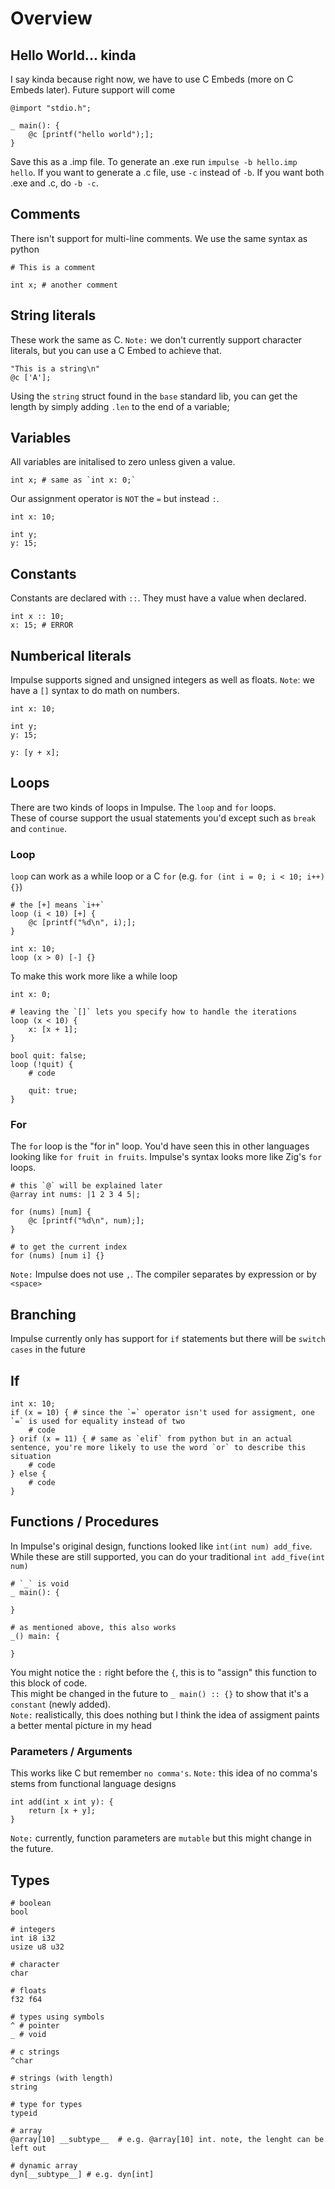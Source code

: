 # Overview

## Hello World... kinda
I say kinda because right now, we have to use C Embeds (more on C Embeds later). Future support will come
```
@import "stdio.h";

_ main(): {
    @c [printf("hello world");];
}
```
Save this as a .imp file. To generate an .exe run `impulse -b hello.imp hello`. If you want to generate a .c file, use `-c` instead of `-b`. If you want both .exe and .c, do `-b -c`.

## Comments
There isn't support for multi-line comments. We use the same syntax as python
```
# This is a comment

int x; # another comment
```

## String literals
These work the same as C. `Note:` we don't currently support character literals, but you can use a C Embed to achieve that.
```
"This is a string\n"
@c ['A'];
```
Using the `string` struct found in the `base` standard lib, you can get the length by simply adding `.len` to the end of a variable;


## Variables
All variables are initalised to zero unless given a value.
```
int x; # same as `int x: 0;`

```
Our assignment operator is `NOT` the `=` but instead `:`.
```
int x: 10;

int y;
y: 15;
```

## Constants
Constants are declared with `::`. They must have a value when declared.
```
int x :: 10;
x: 15; # ERROR
```

## Numberical literals
Impulse supports signed and unsigned integers as well as floats. `Note`: we have a `[]` syntax to do math on numbers.
```
int x: 10;

int y;
y: 15;

y: [y + x];
```

## Loops
There are two kinds of loops in Impulse. The `loop` and `for` loops.<br>
These of course support the usual statements you'd except such as `break` and `continue`.

### Loop
`loop` can work as a while loop or a C `for` (e.g. `for (int i = 0; i < 10; i++) {}`)
```
# the [+] means `i++`
loop (i < 10) [+] {
    @c [printf("%d\n", i);];
}

int x: 10;
loop (x > 0) [-] {}
```
To make this work more like a while loop
```
int x: 0;

# leaving the `[]` lets you specify how to handle the iterations
loop (x < 10) {
    x: [x + 1];
}

bool quit: false;
loop (!quit) {
    # code

    quit: true;
}
```

### For
The `for` loop is the "for in" loop. You'd have seen this in other languages looking like `for fruit in fruits`. Impulse's syntax looks more like Zig's `for` loops.
```
# this `@` will be explained later
@array int nums: |1 2 3 4 5|;

for (nums) [num] {
    @c [printf("%d\n", num);];
}

# to get the current index
for (nums) [num i] {}

```
`Note:` Impulse does not use `,`. The compiler separates by expression or by `<space>`

## Branching
Impulse currently only has support for `if` statements but there will be `switch cases` in the future

## If
```
int x: 10;
if (x = 10) { # since the `=` operator isn't used for assigment, one `=` is used for equality instead of two
    # code
} orif (x = 11) { # same as `elif` from python but in an actual sentence, you're more likely to use the word `or` to describe this situation
    # code
} else {
    # code
}
```

## Functions / Procedures
In Impulse's original design, functions looked like `int(int num) add_five`. While these are still supported, you can do your traditional `int add_five(int num)`
```
# `_` is void
_ main(): {

}

# as mentioned above, this also works
_() main: {

}
```
You might notice the `:` right before the `{`, this is to "assign" this function to this block of code.<br>
This might be changed in the future to `_ main() :: {}` to show that it's a `constant` (newly added).<br>
`Note:` realistically, this does nothing but I think the idea of assigment paints a better mental picture in my head

### Parameters / Arguments
This works like C but remember `no comma's`. `Note:` this idea of no comma's stems from functional language designs
```
int add(int x int y): {
    return [x + y];
}
```
`Note:` currently, function parameters are `mutable` but this might change in the future.

## Types
```
# boolean
bool 

# integers
int i8 i32
usize u8 u32

# character
char

# floats
f32 f64

# types using symbols
^ # pointer
_ # void

# c strings
^char

# strings (with length)
string

# type for types
typeid

# array
@array[10] __subtype__  # e.g. @array[10] int. note, the lenght can be left out

# dynamic array
dyn[__subtype__] # e.g. dyn[int]
```
